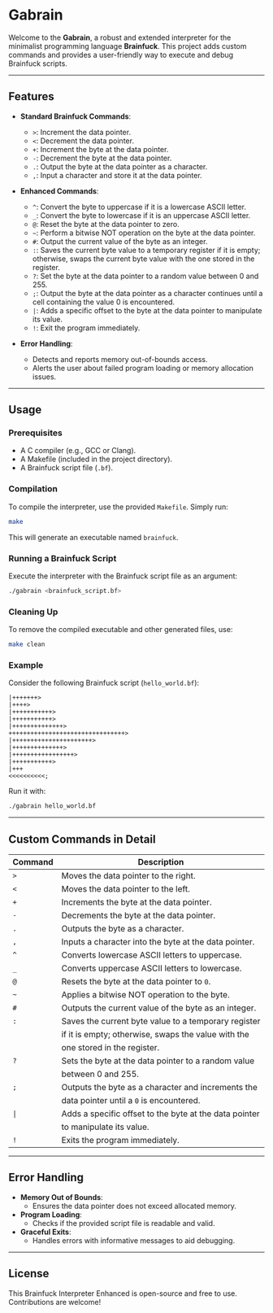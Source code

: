 # Gabrain

Welcome to the **Gabrain**, a robust and extended interpreter for the minimalist programming language **Brainfuck**. This project adds custom commands and provides a user-friendly way to execute and debug Brainfuck scripts.

---

## Features

- **Standard Brainfuck Commands**:
  - `>`: Increment the data pointer.
  - `<`: Decrement the data pointer.
  - `+`: Increment the byte at the data pointer.
  - `-`: Decrement the byte at the data pointer.
  - `.`: Output the byte at the data pointer as a character.
  - `,`: Input a character and store it at the data pointer.

- **Enhanced Commands**:
  - `^`: Convert the byte to uppercase if it is a lowercase ASCII letter.
  - `_`: Convert the byte to lowercase if it is an uppercase ASCII letter.
  - `@`: Reset the byte at the data pointer to zero.
  - `~`: Perform a bitwise NOT operation on the byte at the data pointer.
  - `#`: Output the current value of the byte as an integer.
  - `:`: Saves the current byte value to a temporary register if it is empty; otherwise, swaps the current byte value with the one stored in the register.
  - `?`: Set the byte at the data pointer to a random value between 0 and 255.
  - `;`: Output the byte at the data pointer as a character continues until a cell containing the value 0 is encountered.
  - `|`: Adds a specific offset to the byte at the data pointer to manipulate its value.
  - `!`: Exit the program immediately.

- **Error Handling**:
  - Detects and reports memory out-of-bounds access.
  - Alerts the user about failed program loading or memory allocation issues.

---

## Usage

### Prerequisites

- A C compiler (e.g., GCC or Clang).
- A Makefile (included in the project directory).
- A Brainfuck script file (`.bf`).

### Compilation

To compile the interpreter, use the provided `Makefile`. Simply run:

```bash
make
```

This will generate an executable named `brainfuck`.

### Running a Brainfuck Script

Execute the interpreter with the Brainfuck script file as an argument:

```bash
./gabrain <brainfuck_script.bf>
```

### Cleaning Up

To remove the compiled executable and other generated files, use:

```bash
make clean
```

### Example

Consider the following Brainfuck script (`hello_world.bf`):

```brainfuck
|+++++++>
|++++>
|+++++++++++>
|+++++++++++>
|++++++++++++++>
++++++++++++++++++++++++++++++++>
|++++++++++++++++++++++>
|++++++++++++++>
|+++++++++++++++++>
|+++++++++++>
|+++
<<<<<<<<<<;
```

Run it with:

```bash
./gabrain hello_world.bf
```

---

## Custom Commands in Detail

| Command | Description                                        |
|---------|----------------------------------------------------|
| `>`     | Moves the data pointer to the right.               |
| `<`     | Moves the data pointer to the left.                |
| `+`     | Increments the byte at the data pointer.           |
| `-`     | Decrements the byte at the data pointer.           |
| `.`     | Outputs the byte as a character.                   |
| `,`     | Inputs a character into the byte at the data pointer. |
| `^`     | Converts lowercase ASCII letters to uppercase.     |
| `_`     | Converts uppercase ASCII letters to lowercase.     |
| `@`     | Resets the byte at the data pointer to `0`.        |
| `~`     | Applies a bitwise NOT operation to the byte.       |
| `#`     | Outputs the current value of the byte as an integer. |
| `:`     | Saves the current byte value to a temporary register |
|         | if it is empty; otherwise, swaps the value with the |
|         | one stored in the register.                        |
| `?`     | Sets the byte at the data pointer to a random value |
|         | between 0 and 255.                                 |
| `;`     | Outputs the byte as a character and increments the |
|         | data pointer until a `0` is encountered.           |
| `\|`    | Adds a specific offset to the byte at the data pointer |
|         | to manipulate its value.                           |
| `!`     | Exits the program immediately.                     |

---

## Error Handling

- **Memory Out of Bounds**:
  - Ensures the data pointer does not exceed allocated memory.
- **Program Loading**:
  - Checks if the provided script file is readable and valid.
- **Graceful Exits**:
  - Handles errors with informative messages to aid debugging.

---

## License

This Brainfuck Interpreter Enhanced is open-source and free to use. Contributions are welcome!
